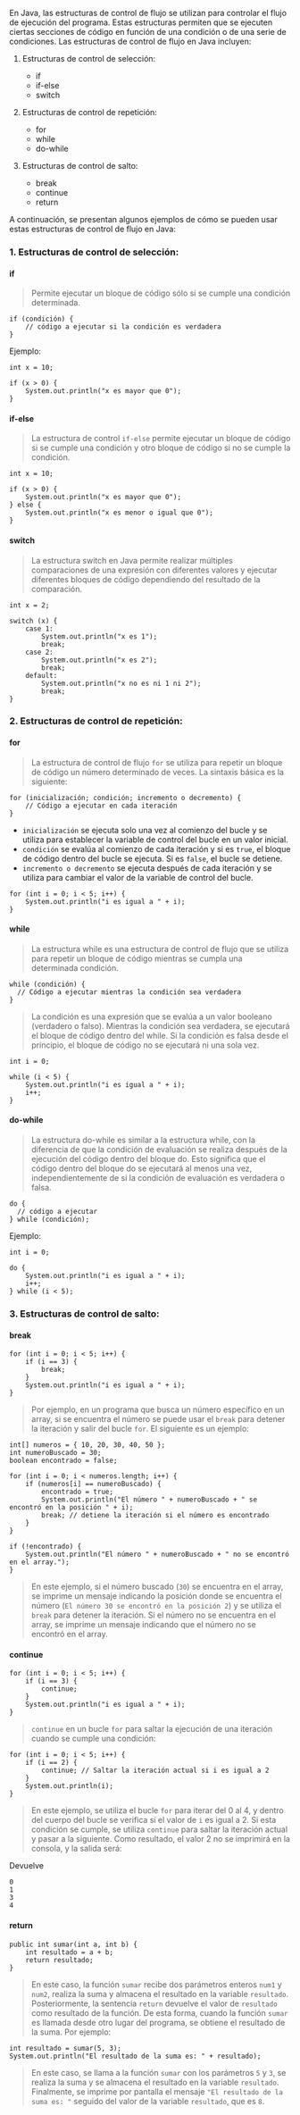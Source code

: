 En Java, las estructuras de control de flujo se utilizan para controlar el flujo de ejecución del programa. Estas estructuras permiten que se ejecuten ciertas secciones de código en función de una condición o de una serie de condiciones. Las estructuras de control de flujo en Java incluyen:

1.  Estructuras de control de selección:
	-   if
	-   if-else
	-   switch

2.  Estructuras de control de repetición:
	-   for
	-   while
	-   do-while

3.  Estructuras de control de salto:
	-   break
	-   continue
	-   return

A continuación, se presentan algunos ejemplos de cómo se pueden usar estas estructuras de control de flujo en Java:

### 1.  Estructuras de control de selección:
#### if
> Permite ejecutar un bloque de código sólo si se cumple una condición determinada.

```
if (condición) {
	// código a ejecutar si la condición es verdadera 
}
```
Ejemplo:
```
int x = 10;

if (x > 0) {
    System.out.println("x es mayor que 0");
}

```
#### if-else
> La estructura de control `if-else` permite ejecutar un bloque de código si se cumple una condición y otro bloque de código si no se cumple la condición.
```
int x = 10;

if (x > 0) {
    System.out.println("x es mayor que 0");
} else {
    System.out.println("x es menor o igual que 0");
}
```

#### switch
> La estructura switch en Java permite realizar múltiples comparaciones de una expresión con diferentes valores y ejecutar diferentes bloques de código dependiendo del resultado de la comparación.
```
int x = 2;

switch (x) {
    case 1:
        System.out.println("x es 1");
        break;
    case 2:
        System.out.println("x es 2");
        break;
    default:
        System.out.println("x no es ni 1 ni 2");
        break;
}
```

### 2.  Estructuras de control de repetición:
#### for
> La estructura de control de flujo `for` se utiliza para repetir un bloque de código un número determinado de veces. La sintaxis básica es la siguiente:

```
for (inicialización; condición; incremento o decremento) {
    // Código a ejecutar en cada iteración
}
```
-   `inicialización` se ejecuta solo una vez al comienzo del bucle y se utiliza para establecer la variable de control del bucle en un valor inicial.
-   `condición` se evalúa al comienzo de cada iteración y si es `true`, el bloque de código dentro del bucle se ejecuta. Si es `false`, el bucle se detiene.
-   `incremento o decremento` se ejecuta después de cada iteración y se utiliza para cambiar el valor de la variable de control del bucle.

```
for (int i = 0; i < 5; i++) {
    System.out.println("i es igual a " + i);
}
```
#### while
> La estructura while es una estructura de control de flujo que se utiliza para repetir un bloque de código mientras se cumpla una determinada condición.

```
while (condición) {
  // Código a ejecutar mientras la condición sea verdadera
}
```

> La condición es una expresión que se evalúa a un valor booleano (verdadero o falso). Mientras la condición sea verdadera, se ejecutará el bloque de código dentro del while. Si la condición es falsa desde el principio, el bloque de código no se ejecutará ni una sola vez.

```
int i = 0;

while (i < 5) {
    System.out.println("i es igual a " + i);
    i++;
}
```
#### do-while
> La estructura do-while es similar a la estructura while, con la diferencia de que la condición de evaluación se realiza después de la ejecución del código dentro del bloque do. Esto significa que el código dentro del bloque do se ejecutará al menos una vez, independientemente de si la condición de evaluación es verdadera o falsa.

```
do {
  // código a ejecutar
} while (condición);

```
Ejemplo:
```
int i = 0;

do {
    System.out.println("i es igual a " + i);
    i++;
} while (i < 5);
```

### 3. Estructuras de control de salto:
#### break
```
for (int i = 0; i < 5; i++) {
    if (i == 3) {
        break;
    }
    System.out.println("i es igual a " + i);
}
```

>Por ejemplo, en un programa que busca un número específico en un array, si se encuentra el número se puede usar el `break` para detener la iteración y salir del bucle `for`. El siguiente es un ejemplo:
```
int[] numeros = { 10, 20, 30, 40, 50 };
int numeroBuscado = 30;
boolean encontrado = false;

for (int i = 0; i < numeros.length; i++) {
    if (numeros[i] == numeroBuscado) {
        encontrado = true;
        System.out.println("El número " + numeroBuscado + " se encontró en la posición " + i);
        break; // detiene la iteración si el número es encontrado
    }
}

if (!encontrado) {
    System.out.println("El número " + numeroBuscado + " no se encontró en el array.");
}

```

> En este ejemplo, si el número buscado (`30`) se encuentra en el array, se imprime un mensaje indicando la posición donde se encuentra el número (`El número 30 se encontró en la posición 2`) y se utiliza el `break` para detener la iteración. Si el número no se encuentra en el array, se imprime un mensaje indicando que el número no se encontró en el array.

#### continue
```
for (int i = 0; i < 5; i++) {
    if (i == 3) {
        continue;
    }
    System.out.println("i es igual a " + i);
}
```

> `continue` en un bucle `for` para saltar la ejecución de una iteración cuando se cumple una condición:

```
for (int i = 0; i < 5; i++) {
    if (i == 2) {
        continue; // Saltar la iteración actual si i es igual a 2
    }
    System.out.println(i);
}

```
> En este ejemplo, se utiliza el bucle `for` para iterar del 0 al 4, y dentro del cuerpo del bucle se verifica si el valor de `i` es igual a 2. Si esta condición se cumple, se utiliza `continue` para saltar la iteración actual y pasar a la siguiente. Como resultado, el valor 2 no se imprimirá en la consola, y la salida será:

Devuelve
```
0
1
3
4
```

#### return

```
public int sumar(int a, int b) {
    int resultado = a + b;
    return resultado;
}
```

> En este caso, la función `sumar` recibe dos parámetros enteros `num1` y `num2`, realiza la suma y almacena el resultado en la variable `resultado`. Posteriormente, la sentencia `return` devuelve el valor de `resultado` como resultado de la función. De esta forma, cuando la función `sumar` es llamada desde otro lugar del programa, se obtiene el resultado de la suma. Por ejemplo:

```
int resultado = sumar(5, 3);
System.out.println("El resultado de la suma es: " + resultado);
```

> En este caso, se llama a la función `sumar` con los parámetros `5` y `3`, se realiza la suma y se almacena el resultado en la variable `resultado`. Finalmente, se imprime por pantalla el mensaje `"El resultado de la suma es: "` seguido del valor de la variable `resultado`, que es `8`.
